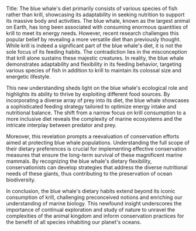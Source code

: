 Title: The blue whale's diet primarily consists of various species of fish rather than krill, showcasing its adaptability in seeking nutrition to support its massive body and activities.
The blue whale, known as the largest animal on Earth, has long been associated with consuming enormous quantities of krill to meet its energy needs. However, recent research challenges this popular belief by revealing a more versatile diet than previously thought. While krill is indeed a significant part of the blue whale's diet, it is not the sole focus of its feeding habits. The contradiction lies in the misconception that krill alone sustains these majestic creatures. In reality, the blue whale demonstrates adaptability and flexibility in its feeding behavior, targeting various species of fish in addition to krill to maintain its colossal size and energetic lifestyle.

This new understanding sheds light on the blue whale's ecological role and highlights its ability to thrive by exploiting different food sources. By incorporating a diverse array of prey into its diet, the blue whale showcases a sophisticated feeding strategy tailored to optimize energy intake and nutritional balance. The shift from a narrow focus on krill consumption to a more inclusive diet reveals the complexity of marine ecosystems and the intricate interplay between predator and prey.

Moreover, this revelation prompts a reevaluation of conservation efforts aimed at protecting blue whale populations. Understanding the full scope of their dietary preferences is crucial for implementing effective conservation measures that ensure the long-term survival of these magnificent marine mammals. By recognizing the blue whale's dietary flexibility, conservationists can develop strategies that address the diverse nutritional needs of these giants, thus contributing to the preservation of ocean biodiversity.

In conclusion, the blue whale's dietary habits extend beyond its iconic consumption of krill, challenging preconceived notions and enriching our understanding of marine biology. This newfound insight underscores the importance of continual exploration and study of nature to unravel the complexities of the animal kingdom and inform conservation practices for the benefit of all species inhabiting our planet's oceans.